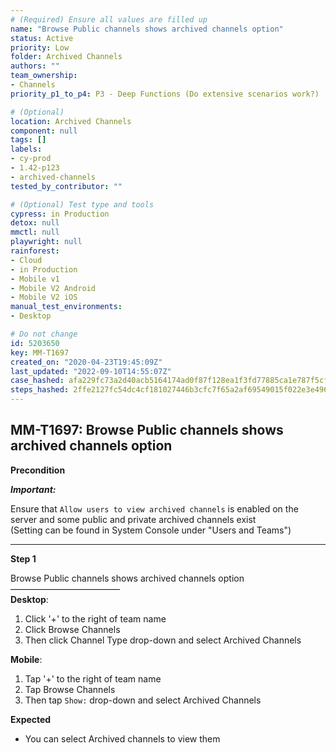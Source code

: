 ```yaml
---
# (Required) Ensure all values are filled up
name: "Browse Public channels shows archived channels option"
status: Active
priority: Low
folder: Archived Channels
authors: ""
team_ownership:
- Channels
priority_p1_to_p4: P3 - Deep Functions (Do extensive scenarios work?)

# (Optional)
location: Archived Channels
component: null
tags: []
labels:
- cy-prod
- 1.42-p123
- archived-channels
tested_by_contributor: ""

# (Optional) Test type and tools
cypress: in Production
detox: null
mmctl: null
playwright: null
rainforest:
- Cloud
- in Production
- Mobile v1
- Mobile V2 Android
- Mobile V2 iOS
manual_test_environments:
- Desktop

# Do not change
id: 5203650
key: MM-T1697
created_on: "2020-04-23T19:45:09Z"
last_updated: "2022-09-10T14:55:07Z"
case_hashed: afa229fc73a2d40acb5164174ad0f87f128ea1f3fd77885ca1e787f5cfe882f2924d94623a8f8a5eb3c997ad44e6d384
steps_hashed: 2ffe2127fc54dc4cf181027446b3cfc7f65a2af69549015f022e3e4967fe76a0e29d7eca6532801a768e3df81f5aaf27
---
```


<!-- (Auto-generated) Based on frontmatter's "key" and "name" -->

## MM-T1697: Browse Public channels shows archived channels option

**Precondition**

_**Important:**_

Ensure that `Allow users to view archived channels` is enabled on the server and some public and private archived channels exist\
(Setting can be found in System Console under "Users and Teams")

---

**Step 1**

Browse Public channels shows archived channels option\
–––––––––––––––––––––––––\
**Desktop**:

1. Click '+' to the right of team name
2. Click Browse Channels
3. Then click Channel Type drop-down and select Archived Channels

**Mobile**:

1. Tap '+' to the right of team name
2. Tap Browse Channels
3. Then tap `Show:` drop-down and select Archived Channels

**Expected**

- You can select Archived channels to view them
